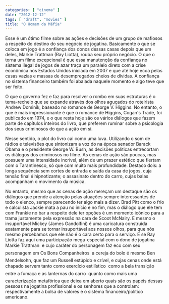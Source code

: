 ```yaml
---
categories: [ "cinema" ]
date: "2012-12-12"
tags: [ "draft", "movies" ]
title: "O Homem da Máfia"
---
```

Esse é um ótimo filme sobre as ações e decisões de um grupo de
mafiosos a respeito do destino do seu negócio de jogatina. Basicamente o
que se coloca em jogo é a confiança dos donos dessas casas depois que
um deles, Markie Trattman (Ray Liotta), rouba seu próprio negócio. O
que o torna um filme excepcional é que essa manutenção da confiança
no sistema ilegal de jogos de azar traça um paralelo direto com a crise
econômica nos Estados Unidos iniciada em 2007 e que até hoje ecoa pelas
casas vazias e massas de desempregados cheios de dívidas. A confiança
no sistema financeiro também foi abalada naquele momento e algo teve
que ser feito.

O que o governo fez e faz para resolver o rombo em suas estruturas é o
tema-recheio que se expande através dos olhos aguçados do roteirista
Andrew Dominik, baseado no romance de George V. Higgins. No entanto,
o que é mais impressionante é que o romance de Higgins, Cogan's Trade,
foi publicado em 1974, e o que resta hoje são os vários diálogos que
fazem parte de capítulos inteiros do livro, que preferem ruminar sobre
a psicologia dos seus criminosos do que a ação em si.

Nesse sentido, o plot do livro cai como uma luva. Utilizando o som de
rádios e televisões que sintonizam a voz do na época senador Barack
Obama e o presidente George W. Bush, as decisões políticas entrecortam
os diálogos dos criminosos no filme. As cenas de ação são poucas,
mas possuem uma intensidade incrível, além de um prazer estético que
flertam com o Tarantinesco, só que com muito mais profundidade. Destaco
dois: a longa sequência sem cortes de entrada e saída da casa de jogos,
cuja tensão final é hipnotizante; o assasinato dentro do carro, cujas
balas acompanham o movimento da música.

No entanto, mesmo que as cenas de ação mereçam um destaque são os
diálogos que prende a atenção pelas atuações sempre interessantes
de todo o elenco, sempre parecendo ter algo mais a dizer. Brad Pitt
como o frio e calculista Jackie mata a pau no início e no fim, mas o
diálogo que ele tem com Frankie no bar a respeito dele ter opções
é um momento icônico para a trama justamente pela expressão na cara
de Scoot McNairy. E mesmo o insuportável Mickey (James Gandolfini)
é uma caricatura construída exatamente para se tornar insuportável
aos nossos olhos, para que nós mesmo percebamos que ele não é o
cara certo para o serviço. E se Ray Liotta faz aqui uma participação
mega-especial com o dono de jogatina Markie Trattman  e cujo caráter
do personagem faz eco com seu personagem em Os Bons Companheiros  a
cereja do bolo é mesmo Ben Mendelsohn, que faz um Russell estúpido e
crível, e cujas cenas onde está chapado servem tanto como exercício
estilístico  como a bela transição entre a fumaça e as lanternas
do carro  quanto como mais uma caracterização metafórica que deixa
em aberto quais são os papéis dessas pessoas na jogatina profissional
e os senhores que a controlam: respectivamente a bolsa de valores e o
sistema financeiro/político americano.

